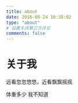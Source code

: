 ```yaml
---
title: about
date: 2016-08-24 10:38:02
type: "about"
# 设置关闭第三方评论
comments: false  
---
```

# 关于我
远看忽忽悠悠，近看飘飘摇摇

体重多少
我不知道
